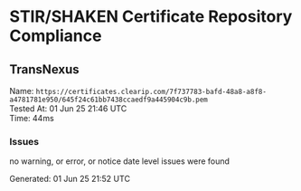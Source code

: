 # STIR/SHAKEN Certificate Repository Compliance

## TransNexus

Name: `https://certificates.clearip.com/7f737783-bafd-48a8-a8f8-a4781781e950/645f24c61bb7438ccaedf9a445904c9b.pem`\
Tested At: 01 Jun 25 21:46 UTC\
Time: 44ms

### Issues

no warning, or error, or notice date level issues were found

Generated: 01 Jun 25 21:52 UTC